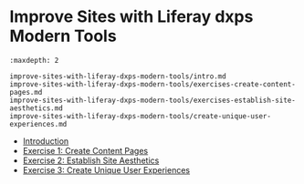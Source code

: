 # Improve Sites with Liferay dxps Modern Tools

```{toctree}
:maxdepth: 2

improve-sites-with-liferay-dxps-modern-tools/intro.md
improve-sites-with-liferay-dxps-modern-tools/exercises-create-content-pages.md
improve-sites-with-liferay-dxps-modern-tools/exercises-establish-site-aesthetics.md
improve-sites-with-liferay-dxps-modern-tools/create-unique-user-experiences.md
```

* [Introduction](./improve-sites-with-liferay-dxps-modern-tools/intro.md)
* [Exercise 1: Create Content Pages](./improve-sites-with-liferay-dxps-modern-tools/exercises-establish-site-aesthetics.md)
* [Exercise 2: Establish Site Aesthetics](./improve-sites-with-liferay-dxps-modern-tools/exercises-establish-site-aesthetics.md)
* [Exercise 3: Create Unique User Experiences](./improve-sites-with-liferay-dxps-modern-tools/exercises-create-unique-user-experiences.md)